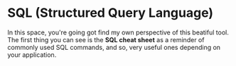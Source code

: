 # SQL (Structured Query Language)
In this space, you're going got find my own perspective of this beatiful tool.
The first thing you can see is the **SQL cheat sheet** as a reminder of commonly used SQL commands, and so, very useful ones depending on your application.
